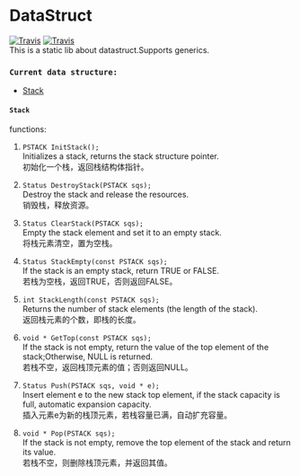 # DataStruct
[![Travis](https://img.shields.io/badge/Language-C-lightgrey.svg)]()
[![Travis](https://img.shields.io/travis/rust-lang/rust.svg)]()  
This is a static lib about datastruct.Supports generics.  
  
### `Current data structure:`  
* [Stack](https://github.com/Joezeo/DataStruct/new/master?readme=1#stack)  
  
  
#### `Stack`  
functions:  
1. `PSTACK InitStack();`  
Initializes a stack, returns the stack structure pointer.  
初始化一个栈，返回栈结构体指针。     

2. `Status DestroyStack(PSTACK sqs);`  
Destroy the stack and release the resources.  
销毁栈，释放资源。  

3. `Status ClearStack(PSTACK sqs);`  
Empty the stack element and set it to an empty stack.  
将栈元素清空，置为空栈。  

4. `Status StackEmpty(const PSTACK sqs);`  
If the stack is an empty stack, return TRUE or FALSE.  
若栈为空栈，返回TRUE，否则返回FALSE。  

5. `int StackLength(const PSTACK sqs);`  
Returns the number of stack elements (the length of the stack).   
返回栈元素的个数，即栈的长度。  

6. `void * GetTop(const PSTACK sqs);`  
If the stack is not empty, return the value of the top element of the stack;Otherwise, NULL is returned.   
若栈不空，返回栈顶元素的值；否则返回NULL。  

7. `Status Push(PSTACK sqs, void * e);`  
Insert element e to the new stack top element, if the stack capacity is full, automatic expansion capacity.   
插入元素e为新的栈顶元素，若栈容量已满，自动扩充容量。  

8. `void * Pop(PSTACK sqs);`  
If the stack is not empty, remove the top element of the stack and return its value.   
若栈不空，则删除栈顶元素，并返回其值。  



 

